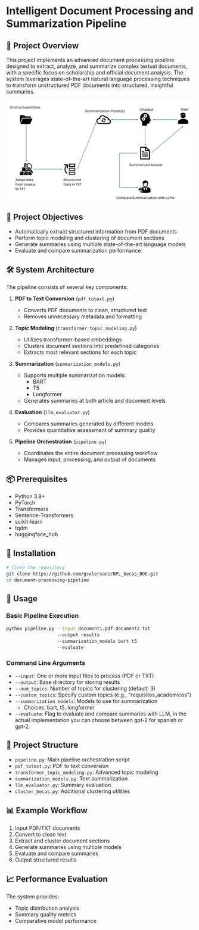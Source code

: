# Intelligent Document Processing and Summarization Pipeline

## 🌟 Project Overview

This project implements an advanced document processing pipeline designed to extract, analyze, and summarize complex textual documents, with a specific focus on scholarship and official document analysis. The system leverages state-of-the-art natural language processing techniques to transform unstructured PDF documents into structured, insightful summaries.

![System Architecture](architecture.png)

## 🎯 Project Objectives

- Automatically extract structured information from PDF documents
- Perform topic modeling and clustering of document sections
- Generate summaries using multiple state-of-the-art language models
- Evaluate and compare summarization performance

## 🛠 System Architecture

The pipeline consists of several key components:

1. **PDF to Text Conversion** (`pdf_totext.py`)
   - Converts PDF documents to clean, structured text
   - Removes unnecessary metadata and formatting

2. **Topic Modeling** (`transformer_topic_modeling.py`)
   - Utilizes transformer-based embeddings
   - Clusters document sections into predefined categories
   - Extracts most relevant sections for each topic

3. **Summarization** (`summarization_models.py`)
   - Supports multiple summarization models:
     - BART
     - T5
     - Longformer
   - Generates summaries at both article and document levels

4. **Evaluation** (`llm_evaluator.py`)
   - Compares summaries generated by different models
   - Provides quantitative assessment of summary quality

5. **Pipeline Orchestration** (`pipeline.py`)
   - Coordinates the entire document processing workflow
   - Manages input, processing, and output of documents

## 📦 Prerequisites

- Python 3.8+
- PyTorch
- Transformers
- Sentence-Transformers
- scikit-learn
- tqdm
- huggingface_hub

## 🚀 Installation

```bash
# Clone the repository
git clone https://github.com/gsolersanz/NPL_becas_BOE.git
cd document-processing-pipeline

```

## 🔧 Usage

### Basic Pipeline Execution

```bash
python pipeline.py --input document1.pdf document2.txt 
                   --output results 
                   --summarization_models bart t5 
                   --evaluate
```

### Command Line Arguments

- `--input`: One or more input files to process (PDF or TXT)
- `--output`: Base directory for storing results
- `--num_topics`: Number of topics for clustering (default: 3)
- `--custom_topics`: Specify custom topics (e.g., "requisitos_academicos")
- `--summarization_models`: Models to use for summarization 
  - Choices: bart, t5, longformer
- `--evaluate`: Flag to evaluate and compare summaries with LLM, in the actual implementation you can choose between gpt-2 for spanish or gpt-2.

## 📂 Project Structure

- `pipeline.py`: Main pipeline orchestration script
- `pdf_totext.py`: PDF to text conversion
- `transformer_topic_modeling.py`: Advanced topic modeling
- `summarization_models.py`: Text summarization
- `llm_evaluator.py`: Summary evaluation
- `cluster_becas.py`: Additional clustering utilities

## 📊 Example Workflow

1. Input PDF/TXT documents
2. Convert to clean text
3. Extract and cluster document sections
4. Generate summaries using multiple models
5. Evaluate and compare summaries
6. Output structured results


## 📈 Performance Evaluation

The system provides:
- Topic distribution analysis
- Summary quality metrics
- Comparative model performance
